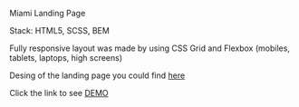 Miami Landing Page

Stack: HTML5, SCSS, BEM

Fully responsive layout was made by using CSS Grid and Flexbox (mobiles, tablets, laptops, high screens)

Desing of the landing page you could find [here](https://www.figma.com/file/zIi6yfSpSIV4dnTzwaXSjt/Bakerlab?node-id=3%3A0)

Click the link to see [DEMO](https://krulykovskyi.github.io/Miami-LP/)
